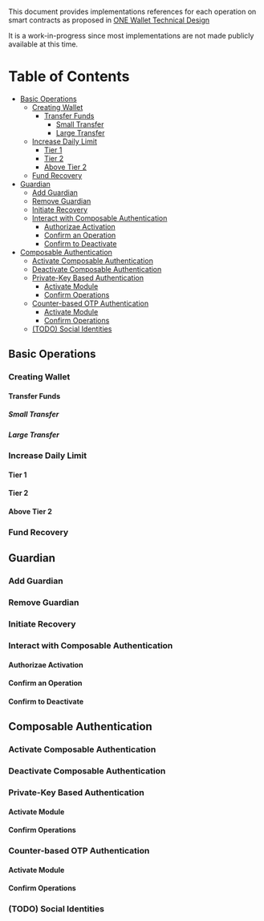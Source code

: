 This document provides implementations references for each operation on smart contracts as proposed in [ONE Wallet Technical Design](https://github.com/stream-protocol/stream-web-wallet/wiki#stream-web-wallet-technical-design)

It is a work-in-progress since most implementations are not made publicly available at this time.


Table of Contents
=================
  
* [Basic Operations](#basic-operations)
  * [Creating Wallet](#creating-wallet)
    * [Transfer Funds](#transfer-funds)
      * [Small Transfer](#small-transfer)
      * [Large Transfer](#large-transfer)
  * [Increase Daily Limit](#increase-daily-limit)
    * [Tier 1](#tier-1)
    * [Tier 2](#tier-2)
    * [Above Tier 2](#above-tier-2)
  * [Fund Recovery](#fund-recovery)
* [Guardian](#guardian)
  * [Add Guardian](#add-guardian)
  * [Remove Guardian](#remove-guardian)
  * [Initiate Recovery](#initiate-recovery)
  * [Interact with Composable Authentication](#interact-with-composable-authentication)
    * [Authorizae Activation](#authorizae-activation)
    * [Confirm an Operation](#confirm-an-operation)
    * [Confirm to Deactivate](#confirm-to-deactivate)
* [Composable Authentication](#composable-authentication)
  * [Activate Composable Authentication](#activate-composable-authentication)
  * [Deactivate Composable Authentication](#deactivate-composable-authentication)
  * [Private\-Key Based Authentication](#private-key-based-authentication)
    * [Activate Module](#activate-module)
    * [Confirm Operations](#confirm-operations)
  * [Counter\-based OTP Authentication](#counter-based-otp-authentication)
    * [Activate Module](#activate-module-1)
    * [Confirm Operations](#confirm-operations-1)
  * [(TODO) Social Identities](#todo-social-identities)

## Basic Operations

### Creating Wallet

#### Transfer Funds

##### Small Transfer

##### Large Transfer

### Increase Daily Limit

#### Tier 1

#### Tier 2

#### Above Tier 2

### Fund Recovery

## Guardian

### Add Guardian

### Remove Guardian

### Initiate Recovery

### Interact with Composable Authentication

#### Authorizae Activation

#### Confirm an Operation

#### Confirm to Deactivate

## Composable Authentication

### Activate Composable Authentication

### Deactivate Composable Authentication

### Private-Key Based Authentication

#### Activate Module

#### Confirm Operations

### Counter-based OTP Authentication

#### Activate Module

#### Confirm Operations

### (TODO) Social Identities